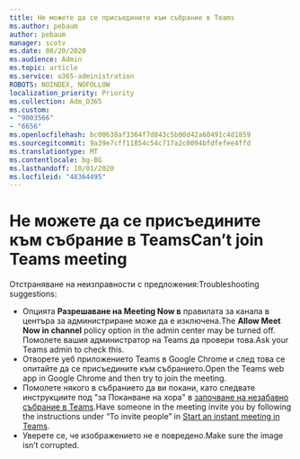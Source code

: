 ```yaml
---
title: Не можете да се присъедините към събрание в Teams
ms.author: pebaum
author: pebaum
manager: scotv
ms.date: 08/20/2020
ms.audience: Admin
ms.topic: article
ms.service: o365-administration
ROBOTS: NOINDEX, NOFOLLOW
localization_priority: Priority
ms.collection: Adm_O365
ms.custom:
- "9003566"
- "6656"
ms.openlocfilehash: bc00638af3364f7d843c5b00d42a60491c4d1859
ms.sourcegitcommit: 9a39e7cff11854c54c717a2c0094bfdfefee4ffd
ms.translationtype: MT
ms.contentlocale: bg-BG
ms.lasthandoff: 10/01/2020
ms.locfileid: "48364495"
---
```

# <a name="cant-join-teams-meeting"></a><span data-ttu-id="d0d48-102">Не можете да се присъедините към събрание в Teams</span><span class="sxs-lookup"><span data-stu-id="d0d48-102">Can’t join Teams meeting</span></span>

<span data-ttu-id="d0d48-103">Отстраняване на неизправности с предложения:</span><span class="sxs-lookup"><span data-stu-id="d0d48-103">Troubleshooting suggestions:</span></span>  

- <span data-ttu-id="d0d48-104">Опцията  **Разрешаване на Meeting Now в**  правилата за канала в центъра за администриране може да е изключена.</span><span class="sxs-lookup"><span data-stu-id="d0d48-104">The  **Allow Meet Now in channel**  policy option in the admin center may be turned off.</span></span> <span data-ttu-id="d0d48-105">Помолете вашия администратор на Teams да провери това.</span><span class="sxs-lookup"><span data-stu-id="d0d48-105">Ask your Teams admin to check this.</span></span>
- <span data-ttu-id="d0d48-106">Отворете уеб приложението Teams в Google Chrome и след това се опитайте да се присъедините към събранието.</span><span class="sxs-lookup"><span data-stu-id="d0d48-106">Open the Teams web app in Google Chrome and then try to join the meeting.</span></span>
- <span data-ttu-id="d0d48-107">Помолете някого в събранието да ви покани, като следвате инструкциите под "за Поканване на хора" в  [започване на незабавно събрание в Teams](https://support.microsoft.com/office/start-an-instant-meeting-in-teams-ff95e53f-8231-4739-87fa-00b9723f4ef5).</span><span class="sxs-lookup"><span data-stu-id="d0d48-107">Have someone in the meeting invite you by following the instructions under “To invite people” in  [Start an instant meeting in Teams](https://support.microsoft.com/office/start-an-instant-meeting-in-teams-ff95e53f-8231-4739-87fa-00b9723f4ef5).</span></span>
- <span data-ttu-id="d0d48-108">Уверете се, че изображението не е повредено.</span><span class="sxs-lookup"><span data-stu-id="d0d48-108">Make sure the image isn’t corrupted.</span></span>
